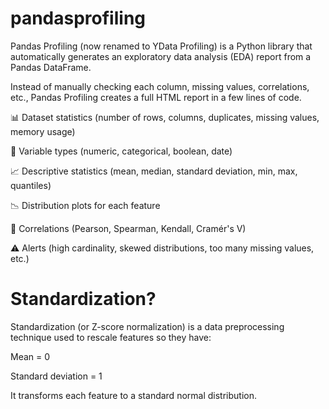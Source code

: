 # pandasprofiling

Pandas Profiling (now renamed to YData Profiling) is a Python library that automatically generates an exploratory data analysis (EDA) report from a Pandas DataFrame.

Instead of manually checking each column, missing values, correlations, etc., Pandas Profiling creates a full HTML report in a few lines of code.

📊 Dataset statistics (number of rows, columns, duplicates, missing values, memory usage)

🔎 Variable types (numeric, categorical, boolean, date)

📈 Descriptive statistics (mean, median, standard deviation, min, max, quantiles)

📉 Distribution plots for each feature

🔗 Correlations (Pearson, Spearman, Kendall, Cramér's V)

⚠️ Alerts (high cardinality, skewed distributions, too many missing values, etc.)

# Standardization?

Standardization (or Z-score normalization) is a data preprocessing technique used to rescale features so they have:

Mean = 0

Standard deviation = 1

It transforms each feature to a standard normal distribution.
